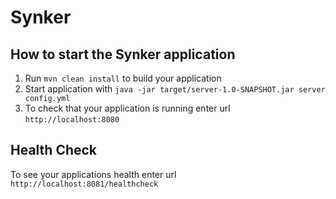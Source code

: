 # Synker

How to start the Synker application
---

1. Run `mvn clean install` to build your application
1. Start application with `java -jar target/server-1.0-SNAPSHOT.jar server config.yml`
1. To check that your application is running enter url `http://localhost:8080`

Health Check
---

To see your applications health enter url `http://localhost:8081/healthcheck`
